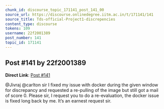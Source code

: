 ```yaml
---
chunk_id: discourse_topic_171141_post_141_00
source_url: https://discourse.onlinedegree.iitm.ac.in/t/171141/141
source_title: Tds-official-Project1-discrepencies
content_type: discourse
tokens: 109
username: 22f2001389
post_number: 141
topic_id: 171141
---
```


## Post #141 by 22f2001389

**Direct Link**: [Post #141](https://discourse.onlinedegree.iitm.ac.in/t/171141/141)

@Jivraj @carlton sir I fixed my issue with docker during the given window for discrepancy and requested a re-pulling of the image but still got a mail of score 0. Please sir, I request you to do a re-evaluation, the docker issue is fixed long back by me. It’s an earnest request sir.
